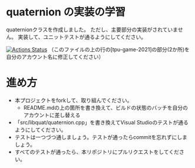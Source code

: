 # quaternion の実装の学習

quaternionクラスを作成しました。
ただし、主要部分の実装がされていません。
実装して、ユニットテストが通るようにしてください。

[![Actions Status](https://github.com/tpu-game/quaternion_study/workflows/MS%20testing%20framework/badge.svg)](https://github.com/tpu-game/quaternion_study/actions)
（このファイルの上の行の[tpu-game-2021]の部分(2か所)を自分のアカウント名に修正してください）

# 進め方
* 本プロジェクトをforkして、取り組んでください。
  * README.mdの上の箇所を書き換えて、ビルドの状態のバッチを自分のアカウントに差し替える
* 「src/libquat/quaternion.cpp」を書き換えてVisual Studioのテストが通るようにしてください。
* テストは一つづつ通しましょう。テストが通ったらcommitを忘れずにしましょう。
* すべてのテストが通ったら、本リポジトリにプルリクエストをしてください。
